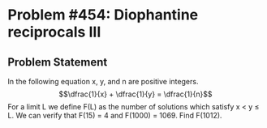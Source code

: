 # Problem #454: Diophantine reciprocals III 

## Problem Statement 

In the following equation x, y, and n are positive integers.
$$\dfrac{1}{x} + \dfrac{1}{y} = \dfrac{1}{n}$$
For a limit L we define F(L) as the number of solutions which satisfy x < y ≤ L.
We can verify that F(15) = 4 and F(1000) = 1069.
Find F(1012).
